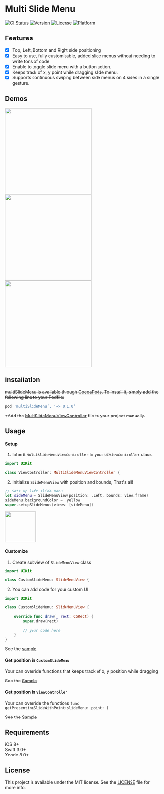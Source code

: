# Multi Slide Menu

[![CI Status](http://img.shields.io/travis/WataruMaeda/multiSlideMenu.svg?style=flat)](https://travis-ci.org/WataruMaeda/multiSlideMenu)
[![Version](https://img.shields.io/cocoapods/v/multiSlideMenu.svg?style=flat)](http://cocoapods.org/pods/multiSlideMenu)
[![License](https://img.shields.io/cocoapods/l/multiSlideMenu.svg?style=flat)](http://cocoapods.org/pods/multiSlideMenu)
[![Platform](https://img.shields.io/cocoapods/p/multiSlideMenu.svg?style=flat)](http://cocoapods.org/pods/multiSlideMenu)

## Features

- [x] Top, Left, Bottom and Right side positioning
- [x] Easy to use, fully customisable, added slide menus without needing to write tons of code
- [x] Enable to toggle slide menu with a button action.
- [x] Keeps track of x, y point while dragging slide menu.
- [x] Supports continuous swiping between side menus on 4 sides in a single gesture.

## Demos

<img src="https://github.com/WataruMaeda/multiSlideMenu/blob/master/gifs/example1.gif" width="280">  <img src="https://github.com/WataruMaeda/multiSlideMenu/blob/master/gifs/example2.gif" width="280">  <img src="https://github.com/WataruMaeda/multiSlideMenu/blob/master/gifs/example3.gif" width="280">

## Installation

~~multiSlideMenu is available through [CocoaPods](http://cocoapods.org). To install
it, simply add the following line to your Podfile:~~

```ruby
pod 'multiSlideMenu’, ‘~> 0.1.0’
```

*Add the [MultiSlideMenuViewController](https://github.com/WataruMaeda/multiSlideMenu/blob/master/multiSlideMenu/Classes/MultiSlideMenuViewController.swift) file to your project manually.

## Usage

#### Setup

 1. Inherit `MultiSlideMenuViewController` in your `UIViewController` class
 
```Swift
import UIKit

class ViewController: MultiSlideMenuViewController {
```

 2. Initialize `SlideMenuView` with position and bounds, That's all!
 
```Swift
// Sets up left slide menu
let sideMenu = SlideMenuView(position: .Left, bounds: view.frame)
sideMenu.backgroundColor = .yellow
super.setupSlideMenus(views: [sideMenu])
```

<img src="https://github.com/WataruMaeda/multiSlideMenu/blob/master/gifs/sample.gif" width="100">
 
#### Customize

1. Create subview of `SlideMenuView` class

```Swift
import UIKit

class CustomSlideMenu: SlideMenuView {
```

2. You can add code for your custom UI

```Swift
import UIKit

class CustomSlideMenu: SlideMenuView {
  
    override func draw(_ rect: CGRect) {
        super.draw(rect)
        
        // your code here
    }
}
```
See the [sample](https://github.com/WataruMaeda/multiSlideMenu/blob/master/demos/demo1/demo1/CustomSlideMenu.swift)

#### Get position in `CustomSlideMenu`

Your can override functions that keeps track of x, y position while dragging

See the [Sample](https://github.com/WataruMaeda/multiSlideMenu/blob/master/demos/demo1/demo1/CustomSlideMenu.swift#L76#L119)

#### Get position in `ViewController`

Your can override the functions `func getPresentingSlideWithPoint(slideMenu: point: )`
 
 See the [Sample](https://github.com/WataruMaeda/multiSlideMenu/blob/master/demos/Demo3/Demo3/ViewController.swift#L65)
 
## Requirements

iOS 8+  
Swift 3.0+  
Xcode 8.0+

## License

This project is available under the MIT license. See the [LICENSE](https://github.com/WataruMaeda/multiSlideMenu/blob/master/LICENSE) file for more info.
